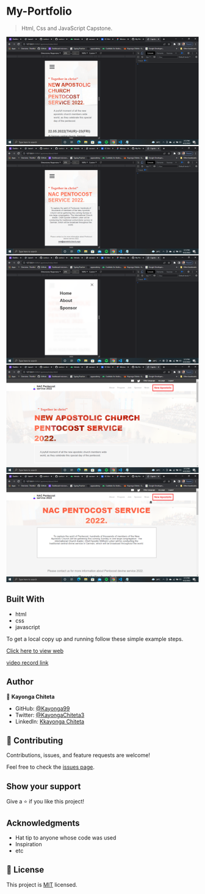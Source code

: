 # My-Portfolio

> Html, Css and JavaScript Capstone.

![Screenshot](./photos/shots/Screenshot(84).png)
![Screenshot](./photos/shots/Screenshot85.png)
![Screenshot](./photos/shots/Screenshot86.png)
![Screenshot](./photos/shots/Screenshot(87).png)
![Screenshot](./photos/shots/Screenshot(88).png)




## Built With

- html
- css
- javascript


To get a local copy up and running follow these simple example steps.

[Click here to view web](https://kayonga99.github.io/Capstone/)

[video record link](https://drive.google.com/file/d/1Ih4VJFSa5la1M2J8bljldI1RsmKmveFt/view?usp=sharing)



## Author

👤 **Kayonga Chiteta**

- GitHub: [@Kayonga99](https://github.com/Kayonga99)
- Twitter: [@KayongaChiteta3](https://twitter.com/KayongaChiteta3?t=gfILCjmltzGRZOx6FZ8-nQ&s=08)
- LinkedIn: [Kkayonga Chiteta](https://www.linkedin.com/in/kayonga-chiteta-776949227)

## 🤝 Contributing

Contributions, issues, and feature requests are welcome!

Feel free to check the [issues page](../../issues/).

## Show your support

Give a ⭐️ if you like this project!

## Acknowledgments

- Hat tip to anyone whose code was used
- Inspiration
- etc

## 📝 License

This project is [MIT](./MIT.md) licensed.